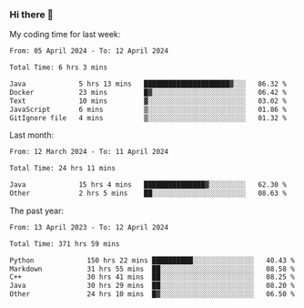 ### Hi there 👋

My coding time for last week:

<!--START_SECTION:week-->

```txt
From: 05 April 2024 - To: 12 April 2024

Total Time: 6 hrs 3 mins

Java             5 hrs 13 mins   █████████████████████▓░░░   86.32 %
Docker           23 mins         █▓░░░░░░░░░░░░░░░░░░░░░░░   06.42 %
Text             10 mins         ▓░░░░░░░░░░░░░░░░░░░░░░░░   03.02 %
JavaScript       6 mins          ▒░░░░░░░░░░░░░░░░░░░░░░░░   01.86 %
GitIgnore file   4 mins          ▒░░░░░░░░░░░░░░░░░░░░░░░░   01.32 %
```

<!--END_SECTION:week-->

Last month:

<!--START_SECTION:month-->

```txt
From: 12 March 2024 - To: 11 April 2024

Total Time: 24 hrs 11 mins

Java             15 hrs 4 mins   ███████████████▓░░░░░░░░░   62.30 %
Other            2 hrs 5 mins    ██░░░░░░░░░░░░░░░░░░░░░░░   08.63 %
```

<!--END_SECTION:month-->

The past year:

<!--START_SECTION:year-->

```txt
From: 13 April 2023 - To: 12 April 2024

Total Time: 371 hrs 59 mins

Python             150 hrs 22 mins ██████████░░░░░░░░░░░░░░░   40.43 %
Markdown           31 hrs 55 mins  ██░░░░░░░░░░░░░░░░░░░░░░░   08.58 %
C++                30 hrs 41 mins  ██░░░░░░░░░░░░░░░░░░░░░░░   08.25 %
Java               30 hrs 29 mins  ██░░░░░░░░░░░░░░░░░░░░░░░   08.20 %
Other              24 hrs 10 mins  █▓░░░░░░░░░░░░░░░░░░░░░░░   06.50 %
```

<!--END_SECTION:year-->
